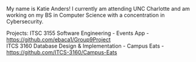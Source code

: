 My name is Katie Anders! I currently am attending UNC Charlotte and am working on my BS in Computer Science with a concentration in Cybersecurity.

Projects:
ITSC 3155 Software Engineering - Events App - https://github.com/ebaca1/Group9Project \
ITCS 3160 Database Design & Implementation - Campus Eats - https://github.com/ITCS-3160/Campus-Eats
